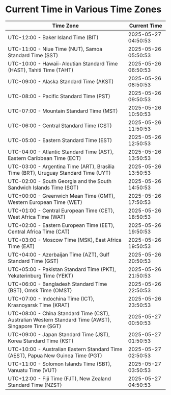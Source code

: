 # Current Time in Various Time Zones

| Time Zone | Current Time |
|-----------|--------------|
| UTC-12:00 - Baker Island Time (BIT) | 2025-05-27 04:50:53 |
| UTC-11:00 - Niue Time (NUT), Samoa Standard Time (SST) | 2025-05-26 05:50:53 |
| UTC-10:00 - Hawaii-Aleutian Standard Time (HAST), Tahiti Time (TAHT) | 2025-05-26 06:50:53 |
| UTC-09:00 - Alaska Standard Time (AKST) | 2025-05-26 08:50:53 |
| UTC-08:00 - Pacific Standard Time (PST) | 2025-05-26 09:50:53 |
| UTC-07:00 - Mountain Standard Time (MST) | 2025-05-26 10:50:53 |
| UTC-06:00 - Central Standard Time (CST) | 2025-05-26 11:50:53 |
| UTC-05:00 - Eastern Standard Time (EST) | 2025-05-26 12:50:53 |
| UTC-04:00 - Atlantic Standard Time (AST), Eastern Caribbean Time (ECT) | 2025-05-26 13:50:53 |
| UTC-03:00 - Argentina Time (ART), Brasília Time (BRT), Uruguay Standard Time (UYT) | 2025-05-26 13:50:53 |
| UTC-02:00 - South Georgia and the South Sandwich Islands Time (SGT) | 2025-05-26 14:50:53 |
| UTC±00:00 - Greenwich Mean Time (GMT), Western European Time (WET) | 2025-05-26 17:50:53 |
| UTC+01:00 - Central European Time (CET), West Africa Time (WAT) | 2025-05-26 18:50:53 |
| UTC+02:00 - Eastern European Time (EET), Central Africa Time (CAT) | 2025-05-26 19:50:53 |
| UTC+03:00 - Moscow Time (MSK), East Africa Time (EAT) | 2025-05-26 19:50:53 |
| UTC+04:00 - Azerbaijan Time (AZT), Gulf Standard Time (GST) | 2025-05-26 20:50:53 |
| UTC+05:00 - Pakistan Standard Time (PKT), Yekaterinburg Time (YEKT) | 2025-05-26 21:50:53 |
| UTC+06:00 - Bangladesh Standard Time (BST), Omsk Time (OMST) | 2025-05-26 22:50:53 |
| UTC+07:00 - Indochina Time (ICT), Krasnoyarsk Time (KRAT) | 2025-05-26 23:50:53 |
| UTC+08:00 - China Standard Time (CST), Australian Western Standard Time (AWST), Singapore Time (SGT) | 2025-05-27 00:50:53 |
| UTC+09:00 - Japan Standard Time (JST), Korea Standard Time (KST) | 2025-05-27 01:50:53 |
| UTC+10:00 - Australian Eastern Standard Time (AEST), Papua New Guinea Time (PGT) | 2025-05-27 02:50:53 |
| UTC+11:00 - Solomon Islands Time (SBT), Vanuatu Time (VUT) | 2025-05-27 03:50:53 |
| UTC+12:00 - Fiji Time (FJT), New Zealand Standard Time (NZST) | 2025-05-27 04:50:53 |
